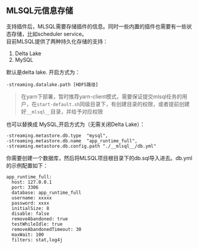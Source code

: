 ##  MLSQL元信息存储

支持插件后，MLSQL需要存储插件的信息。同时一些内置的插件也需要有一些状态存储，比如scheduler service。  
目前MLSQL提供了两种持久化存储的支持：

1. Delta Lake
2. MySQL

默认是delta lake. 开启方式为：

```
-streaming.datalake.path [HDFS路径]
```

> 在yarn下部署，暂时推荐yarn-client模式，需要保证提交mlsql任务的用户，在`start-default.sh`同级目录下，有创建目录的权限，或者提前创建好`__mlsql__`目录，并给予对应权限

也可以替换成 MySQL,开启方式为（无需关闭Delta Lake）：

```
-streaming.metastore.db.type  "mysql",
-streaming.metastore.db.name  "app_runtime_full",
-streaming.metastore.db.config.path "./__mlsql__/db.yml"
```

你需要创建一个数据库，然后将MLSQL项目根目录下的db.sql导入进去。db.yml的示例配置如下：

```
app_runtime_full:
  host: 127.0.0.1
  port: 3306
  database: app_runtime_full
  username: xxxxx
  password: xxxx
  initialSize: 8
  disable: false
  removeAbandoned: true
  testWhileIdle: true
  removeAbandonedTimeout: 30
  maxWait: 100
  filters: stat,log4j
```
